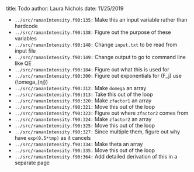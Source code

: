title: Todo
author: Laura Nichols
date: 11/25/2019

* `../src/ramanIntensity.f90:135:` Make this an input variable rather than hardcode
* `../src/ramanIntensity.f90:138:` Figure out the purpose of these variables
* `../src/ramanIntensity.f90:148:` Change `input.txt` to be read from input file
* `../src/ramanIntensity.f90:149:` Change output to go to command line like QE
* `../src/ramanIntensity.f90:184:` Figure out what this is used for
* `../src/ramanIntensity.f90:300:` Figure out exponentials for \(F_j\) use \(\omega_{nj}\)
* `../src/ramanIntensity.f90:312:` Make `domega` an array
* `../src/ramanIntensity.f90:313:` Take this out of the loop
* `../src/ramanIntensity.f90:320:` Make `zfactor1` an array
* `../src/ramanIntensity.f90:321:` Move this out of the loop
* `../src/ramanIntensity.f90:323:` Figure out where `zfactor2` comes from
* `../src/ramanIntensity.f90:324:` Make `zfactor2` an array
* `../src/ramanIntensity.f90:325:` Move this out of the loop
* `../src/ramanIntensity.f90:327:` Since multiple them, figure out why have `exp(0.5*tmp)` as it cancels
* `../src/ramanIntensity.f90:334:` Make theta an array
* `../src/ramanIntensity.f90:335:` Move this out of the loop
* `../src/ramanIntensity.f90:364:` Add detailed derivation of this in a separate page
